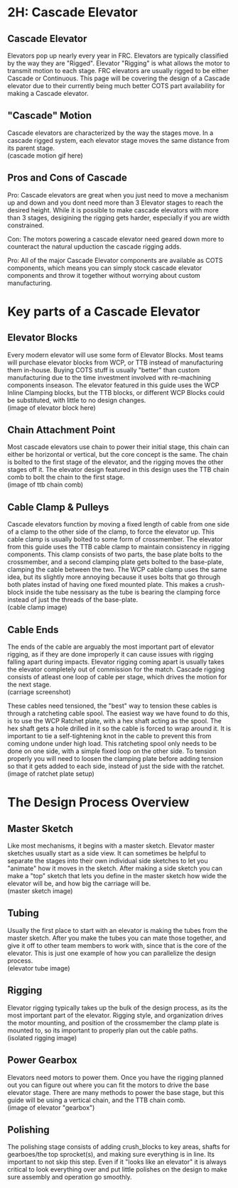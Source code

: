 # 2H: Cascade Elevator

## Cascade Elevator
Elevators pop up nearly every year in FRC. Elevators are typically classified by the way they are "Rigged". Elevator "Rigging" is what allows the motor to transmit motion to each stage. FRC elevators are usually rigged to be either Cascade or Continuous. This page will be covering the design of a Cascade elevator due to their currently being much better COTS part availability for making a Cascade elevator.

## "Cascade" Motion
Cascade elevators are characterized by the way the stages move. In a cascade rigged system, each elevator stage moves the same distance from its parent stage.
<br>(cascade motion gif here)

## Pros and Cons of Cascade
Pro: Cascade elevators are great when you just need to move a mechanism up and down and you dont need more than 3 Elevator stages to reach the desired height. While it is possible to make cascade elevators with more than 3 stages, desigining the rigging gets harder, especially if you are width constrained.

Con: The motors powering a cascade elevator need geared down more to counteract the natural upduction the cascade rigging adds.

Pro: All of the major Cascade Elevator components are available as COTS components, which means you can simply stock cascade elevator components and throw it together without worrying about custom manufacturing.

# Key parts of a Cascade Elevator

## Elevator Blocks
Every modern elevator will use some form of Elevator Blocks. Most teams will purchase elevator blocks from WCP, or TTB instead of manufacturing them in-house. Buying COTS stuff is usually "better" than custom manufacturing due to the time investment involved with re-machining components inseason. The elevator featured in this guide uses the WCP Inline Clamping blocks, but the TTB blocks, or different WCP Blocks could be substituted, with little to no design changes.
<br>(image of elevator block here)

## Chain Attachment Point
Most cascade elevators use chain to power their initial stage, this chain can either be horizontal or vertical, but the core concept is the same. The chain is bolted to the first stage of the elevator, and the rigging moves the other stages off it. The elevator design featured in this design uses the TTB chain comb to bolt the chain to the first stage.
<br>(image of ttb chain comb)

## Cable Clamp & Pulleys
Cascade elevators function by moving a fixed length of cable from one side of a clamp to the other side of the clamp, to force the elevator up. This cable clamp is usually bolted to some form of crossmember. The elevator from this guide uses the TTB cable clamp to maintain consistency in rigging components. This clamp consists of two parts, the base plate bolts to the crossmember, and a second clamping plate gets bolted to the base-plate, clamping the cable between the two. The WCP cable clamp uses the same idea, but its slightly more annoying because it uses bolts that go through both plates instad of having one fixed mounted plate. This makes a crush-block inside the tube nessisary as the tube is bearing the clamping force instead of just the threads of the base-plate. 
<br>(cable clamp image)


## Cable Ends
The ends of the cable are arguably the most important part of elevator rigging, as if they are done improperly it can cause issues with rigging falling apart during impacts. Elevator rigging coming apart is usually takes the elevator completely out of commission for the match. Cascade rigging consists of atleast one loop of cable per stage, which drives the motion for the next stage.
<br>(carriage screenshot)

These cables need tensioned, the "best" way to tension these cables is through a ratcheting cable spool. The easiest way we have found to do this, is to use the WCP Ratchet plate, with a hex shaft acting as the spool. The hex shaft gets a hole drilled in it so the cable is forced to wrap around it. It is important to tie a self-tightening knot in the cable to prevent this from coming undone under high load. This ratcheting spool only needs to be done on one side, with a simple fixed loop on the other side. To tension properly you will need to loosen the clamping plate before adding tension so that it gets added to each side, instead of just the side with the ratchet.
<br>(image of ratchet plate setup) 

# The Design Process Overview

## Master Sketch
Like most mechanisms, it begins with a master sketch. Elevator master sketches usually start as a side view. It can sometimes be helpful to separate the stages into their own individual side sketches to let you "animate" how it moves in the sketch. After making a side sketch you can make a "top" sketch that lets you define in the master sketch how wide the elevator will be, and how big the carriage will be.
<br>(master sketch image)


## Tubing
Usually the first place to start with an elevator is making the tubes from the master sketch. After you make the tubes you can mate those together, and give it off to other team members to work with, since that is the core of the elevator. This is just one example of how you can parallelize the design process.
<br>(elevator tube image)


## Rigging
Elevator rigging typically takes up the bulk of the design process, as its the most important part of the elevator. Rigging style, and organization drives the motor mounting, and position of the crossmember the clamp plate is mounted to, so its important to properly plan out the cable paths.
<br>(isolated rigging image)

## Power Gearbox
Elevators need motors to power them. Once you have the rigging planned out you can figure out where you can fit the motors to drive the base elevator stage.
There are many methods to power the base stage, but this guide will be using a vertical chain, and the TTB chain comb.
<br>(image of elevator "gearbox")

## Polishing
The polishing stage consists of adding crush_blocks to key areas, shafts for gearboes/the top sprocket(s), and making sure everything is in line. Its important to not skip this step. Even if it "looks like an elevator" it is always critical to look everything over and put little polishes on the design to make sure assembly and operation go smoothly.
